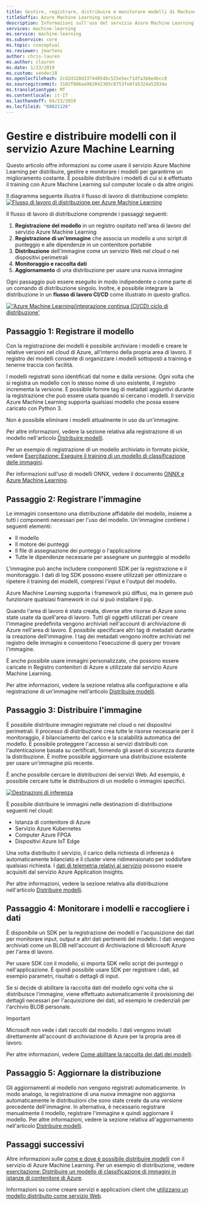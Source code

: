 ```yaml
---
title: Gestire, registrare, distribuire e monitorare modelli di Machine Learning
titleSuffix: Azure Machine Learning service
description: Informazioni sull'uso del servizio Azure Machine Learning per distribuire, gestire e monitorare i modelli per garantirne un miglioramento costante. È possibile distribuire i modelli di cui si è effettuato il training con il servizio Azure Machine Learning sul computer locale o da altre origini.
services: machine-learning
ms.service: machine-learning
ms.subservice: core
ms.topic: conceptual
ms.reviewer: jmartens
author: chris-lauren
ms.author: clauren
ms.date: 1/23/2019
ms.custom: seodec18
ms.openlocfilehash: 2cd2d328d33744854bc525e5ecf1dfa3b6e4bcc8
ms.sourcegitcommit: 3102f886aa962842303c8753fe8fa5324a52834a
ms.translationtype: MT
ms.contentlocale: it-IT
ms.lasthandoff: 04/23/2019
ms.locfileid: "60821126"
---
```

# <a name="manage-deploy-and-monitor-models-with-azure-machine-learning-service"></a>Gestire e distribuire modelli con il servizio Azure Machine Learning

Questo articolo offre informazioni su come usare il servizio Azure Machine Learning per distribuire, gestire e monitorare i modelli per garantirne un miglioramento costante. È possibile distribuire i modelli di cui si è effettuato il training con Azure Machine Learning sul computer locale o da altre origini. 

Il diagramma seguente illustra il flusso di lavoro di distribuzione completo: [![Flusso di lavoro di distribuzione per Azure Machine Learning](media/concept-model-management-and-deployment/deployment-pipeline.png)](media/concept-model-management-and-deployment/deployment-pipeline.png#lightbox)

Il flusso di lavoro di distribuzione comprende i passaggi seguenti:
1. **Registrazione del modello** in un registro ospitato nell'area di lavoro del servizio Azure Machine Learning
1. **Registrazione di un'immagine** che associa un modello a uno script di punteggio e alle dipendenze in un contenitore portabile 
1. **Distribuzione** dell'immagine come un servizio Web nel cloud o nei dispositivi perimetrali
1. **Monitoraggio e raccolta dati**
1. **Aggiornamento** di una distribuzione per usare una nuova immagine

Ogni passaggio può essere eseguito in modo indipendente o come parte di un comando di distribuzione singolo. Inoltre, è possibile integrare la distribuzione in un **flusso di lavoro CI/CD** come illustrato in questo grafico.

[!['Azure Machine Learning/integrazione continua (CI/CD) ciclo di distribuzione'](media/concept-model-management-and-deployment/model-ci-cd.png)](media/concept-model-management-and-deployment/model-ci-cd.png#lightbox)

## <a name="step-1-register-model"></a>Passaggio 1: Registrare il modello

Con la registrazione dei modelli è possibile archiviare i modelli e creare le relative versioni nel cloud di Azure, all'interno della propria area di lavoro. Il registro dei modelli consente di organizzare i modelli sottoposti a training e tenerne traccia con facilità.
 
I modelli registrati sono identificati dal nome e dalla versione. Ogni volta che si registra un modello con lo stesso nome di uno esistente, il registro incrementa la versione. È possibile fornire tag di metadati aggiuntivi durante la registrazione che può essere usata quando si cercano i modelli. Il servizio Azure Machine Learning supporta qualsiasi modello che possa essere caricato con Python 3. 

Non è possibile eliminare i modelli attualmente in uso da un'immagine.

Per altre informazioni, vedere la sezione relativa alla registrazione di un modello nell'articolo [Distribuire modelli](how-to-deploy-and-where.md#registermodel).

Per un esempio di registrazione di un modello archiviato in formato pickle, vedere [Esercitazione: Eseguire il training di un modello di classificazione delle immagini](tutorial-deploy-models-with-aml.md).

Per informazioni sull'uso di modelli ONNX, vedere il documento [ONNX e Azure Machine Learning](how-to-build-deploy-onnx.md).

## <a name="step-2-register-image"></a>Passaggio 2: Registrare l'immagine

Le immagini consentono una distribuzione affidabile del modello, insieme a tutti i componenti necessari per l'uso del modello. Un'immagine contiene i seguenti elementi:

* Il modello
* Il motore dei punteggi
* Il file di assegnazione dei punteggi o l'applicazione
* Tutte le dipendenze necessarie per assegnare un punteggio al modello

L'immagine può anche includere componenti SDK per la registrazione e il monitoraggio. I dati di log SDK possono essere utilizzati per ottimizzare o ripetere il training dei modelli, compresi l'input e l'output del modello.

Azure Machine Learning supporta i framework più diffusi, ma in genere può funzionare qualsiasi framework in cui si può installare il pip.

Quando l'area di lavoro è stata creata, diverse altre risorse di Azure sono state usate da quell'area di lavoro.
Tutti gli oggetti utilizzati per creare l'immagine predefinita vengono archiviati nell'account di archiviazione di Azure nell'area di lavoro. È possibile specificare altri tag di metadati durante la creazione dell'immagine. I tag dei metadati vengono inoltre archiviati nel registro delle immagini e consentono l'esecuzione di query per trovare l'immagine.

È anche possibile usare immagini personalizzate, che possono essere caricate in Registro contenitori di Azure e utilizzate dal servizio Azure Machine Learning.

Per altre informazioni, vedere la sezione relativa alla configurazione e alla registrazione di un'immagine nell'articolo [Distribuire modelli](how-to-deploy-and-where.md#configureimage).

## <a name="step-3-deploy-image"></a>Passaggio 3: Distribuire l'immagine

È possibile distribuire immagini registrate nel cloud o nei dispositivi perimetrali. Il processo di distribuzione crea tutte le risorse necessarie per il monitoraggio, il bilanciamento del carico e la scalabilità automatica del modello. È possibile proteggere l'accesso ai servizi distribuiti con l'autenticazione basata su certificati, fornendo gli asset di sicurezza durante la distribuzione. È inoltre possibile aggiornare una distribuzione esistente per usare un'immagine più recente.

È anche possibile cercare le distribuzioni dei servizi Web. Ad esempio, è possibile cercare tutte le distribuzioni di un modello o immagini specifici.

[![Destinazioni di inferenza](media/concept-model-management-and-deployment/inferencing-targets.png)](media/concept-model-management-and-deployment/inferencing-targets.png#lightbox)

È possibile distribuire le immagini nelle destinazioni di distribuzione seguenti nel cloud:

* Istanza di contenitore di Azure
* Servizio Azure Kubernetes
* Computer Azure FPGA
* Dispositivi Azure IoT Edge

Una volta distribuito il servizio, il carico della richiesta di inferenza è automaticamente bilanciato e il cluster viene ridimensionato per soddisfare qualsiasi richiesta. I [dati di telemetria relativi al servizio](how-to-enable-app-insights.md) possono essere acquisiti dal servizio Azure Application Insights.

Per altre informazioni, vedere la sezione relativa alla distribuzione nell'articolo [Distribuire modelli](how-to-deploy-and-where.md#deploy).

## <a name="step-4-monitor-models-and-collect-data"></a>Passaggio 4: Monitorare i modelli e raccogliere i dati

È disponibile un SDK per la registrazione dei modelli e l'acquisizione dei dati per monitorare input, output e altri dati pertinenti del modello. I dati vengono archiviati come un BLOB nell'account di Archiviazione di Microsoft Azure per l'area di lavoro.

Per usare SDK con il modello, si importa SDK nello script dei punteggi o nell'applicazione. È quindi possibile usare SDK per registrare i dati, ad esempio parametri, risultati o dettagli di input.

Se si decide di abilitare la raccolta dati del modello ogni volta che si distribuisce l'immagine, viene effettuato automaticamente il provisioning dei dettagli necessari per l'acquisizione dei dati, ad esempio le credenziali per l'archivio BLOB personale.

> [!Important]
> Microsoft non vede i dati raccolti dal modello. I dati vengono inviati direttamente all'account di archiviazione di Azure per la propria area di lavoro.

Per altre informazioni, vedere [Come abilitare la raccolta dei dati dei modelli](how-to-enable-data-collection.md).

## <a name="step-5-update-the-deployment"></a>Passaggio 5: Aggiornare la distribuzione

Gli aggiornamenti al modello non vengono registrati automaticamente. In modo analogo, la registrazione di una nuova immagine non aggiorna automaticamente le distribuzioni che sono state create da una versione precedente dell'immagine. In alternativa, è necessario registrare manualmente il modello, registrare l'immagine e quindi aggiornare il modello. Per altre informazioni, vedere la sezione relativa all'aggiornamento nell'articolo [Distribuire modelli](how-to-deploy-and-where.md#update).

## <a name="next-steps"></a>Passaggi successivi

Altre informazioni sulle [come e dove è possibile distribuire modelli](how-to-deploy-and-where.md) con il servizio di Azure Machine Learning. Per un esempio di distribuzione, vedere [esercitazione: Distribuire un modello di classificazione di immagini in istanze di contenitore di Azure](tutorial-deploy-models-with-aml.md).

Informazioni su come creare servizi e applicazioni client che [utilizzano un modello distribuito come servizio Web](how-to-consume-web-service.md).
